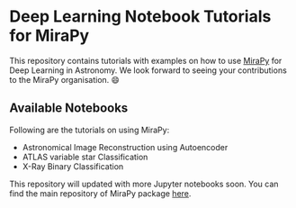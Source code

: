 # Deep Learning Notebook Tutorials for MiraPy

This repository contains tutorials with examples on how to use [MiraPy](https://github.com/mirapy-org/mirapy) for Deep Learning in Astronomy. We look forward to seeing your contributions to the MiraPy organisation. :smile:

## Available Notebooks

Following are the tutorials on using MiraPy:

- Astronomical Image Reconstruction using Autoencoder
- ATLAS variable star Classification
- X-Ray Binary Classification

This repository will updated with more Jupyter notebooks soon. You can find the main repository of MiraPy package [here](https://github.com/mirapy-org/mirapy). 
